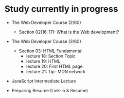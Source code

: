 # Study currently in progress

  - The Web Developer Course (2/60)
    - Section 02(16-17): What is the Web development?

  - The Web Developer Course (3/60)
    - Section 03: HTML Fundamental
      - lecture 18: Section Topic
      - lecture 19: HTML 
      - lecture 20: First HTML page
      - lecture 21: Tip- MDN network
      
  - JavaScript Intermediate Lecture
  
  - Preparing Resume (Link-in & Resume)
